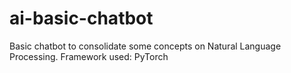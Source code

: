 # ai-basic-chatbot

Basic chatbot to consolidate some concepts on Natural Language Processing.
Framework used: PyTorch
